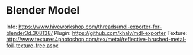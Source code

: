 # Blender Model

Info: <https://www.hiveworkshop.com/threads/mdl-exporter-for-blender3d.308138/>
Plugin: <https://github.com/khalv/mdl-exporter>
Texture: <http://www.textures4photoshop.com/tex/metal/reflective-brushed-metal-foil-texture-free.aspx>